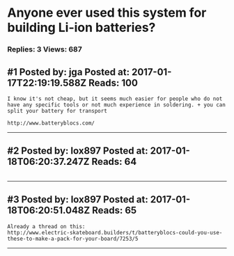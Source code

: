 # Anyone ever used this system for building Li-ion batteries?

### Replies: 3 Views: 687

## \#1 Posted by: jga Posted at: 2017-01-17T22:19:19.588Z Reads: 100

```
I know it's not cheap, but it seems much easier for people who do not have any specific tools or not much experience in soldering. + you can split your battery for transport

http://www.batteryblocs.com/
```

---
## \#2 Posted by: lox897 Posted at: 2017-01-18T06:20:37.247Z Reads: 64

```

```

---
## \#3 Posted by: lox897 Posted at: 2017-01-18T06:20:51.048Z Reads: 65

```
Already a thread on this:
http://www.electric-skateboard.builders/t/batteryblocs-could-you-use-these-to-make-a-pack-for-your-board/7253/5
```

---
